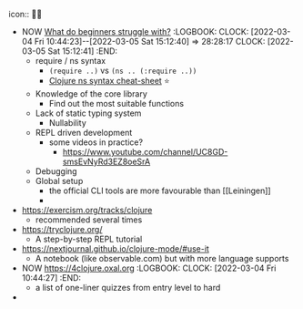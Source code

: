 icon:: 🧑‍🎓

- NOW [What do beginners struggle with?]( https://clojureverse.org/t/what-do-beginners-struggle-with/5383)
  :LOGBOOK:
  CLOCK: [2022-03-04 Fri 10:44:23]--[2022-03-05 Sat 15:12:40] =>  28:28:17
  CLOCK: [2022-03-05 Sat 15:12:41]
  :END:
	- require / ns syntax
		- `(require ..)` vs `(ns .. (:require ..))`
		- [Clojure ns syntax cheat-sheet](https://gist.github.com/ghoseb/287710/) ⭐
	- Knowledge of the core library
		- Find out the most suitable functions
	- Lack of static typing system
		- Nullability
	- REPL driven development
		- some videos in practice?
			- https://www.youtube.com/channel/UC8GD-smsEvNyRd3EZ8oeSrA
	- Debugging
	- Global setup
		- the official CLI tools are more favourable than [[Leiningen]]
		-
- https://exercism.org/tracks/clojure
	- recommended several times
- https://tryclojure.org/
	- A step-by-step REPL tutorial
- https://nextjournal.github.io/clojure-mode/#use-it
	- A notebook (like observable.com) but with more language supports
- NOW https://4clojure.oxal.org
  :LOGBOOK:
  CLOCK: [2022-03-04 Fri 10:44:27]
  :END:
	- a list of one-liner quizzes from entry level to hard
-
